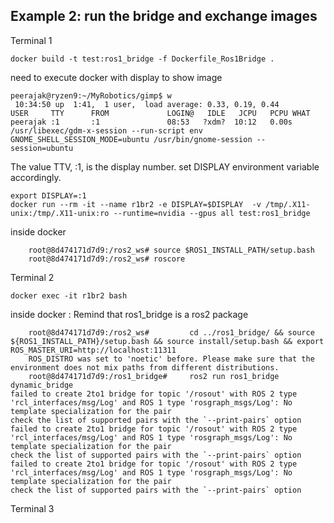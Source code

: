 ## Example 2: run the bridge and exchange images

Terminal 1

```
docker build -t test:ros1_bridge -f Dockerfile_Ros1Bridge .
```

need to execute docker with display to show image

```
peerajak@ryzen9:~/MyRobotics/gimp$ w
 10:34:50 up  1:41,  1 user,  load average: 0.33, 0.19, 0.44
USER     TTY      FROM             LOGIN@   IDLE   JCPU   PCPU WHAT
peerajak :1       :1               08:53   ?xdm?  10:12   0.00s /usr/libexec/gdm-x-session --run-script env GNOME_SHELL_SESSION_MODE=ubuntu /usr/bin/gnome-session --session=ubuntu
```

The value TTV, :1, is the display number. set DISPLAY environment variable accordingly.

```
export DISPLAY=:1
docker run --rm -it --name r1br2 -e DISPLAY=$DISPLAY  -v /tmp/.X11-unix:/tmp/.X11-unix:ro --runtime=nvidia --gpus all test:ros1_bridge
```

inside docker 

```
    root@8d474171d7d9:/ros2_ws# source $ROS1_INSTALL_PATH/setup.bash
    root@8d474171d7d9:/ros2_ws# roscore

```


Terminal 2

```
docker exec -it r1br2 bash
```

inside docker : Remind that ros1_bridge is a ros2 package

```
    root@8d474171d7d9:/ros2_ws#         cd ../ros1_bridge/ && source ${ROS1_INSTALL_PATH}/setup.bash && source install/setup.bash && export ROS_MASTER_URI=http://localhost:11311
    ROS_DISTRO was set to 'noetic' before. Please make sure that the environment does not mix paths from different distributions.
    root@8d474171d7d9:/ros1_bridge#     ros2 run ros1_bridge dynamic_bridge
failed to create 2to1 bridge for topic '/rosout' with ROS 2 type 'rcl_interfaces/msg/Log' and ROS 1 type 'rosgraph_msgs/Log': No template specialization for the pair
check the list of supported pairs with the `--print-pairs` option
failed to create 2to1 bridge for topic '/rosout' with ROS 2 type 'rcl_interfaces/msg/Log' and ROS 1 type 'rosgraph_msgs/Log': No template specialization for the pair
check the list of supported pairs with the `--print-pairs` option
failed to create 2to1 bridge for topic '/rosout' with ROS 2 type 'rcl_interfaces/msg/Log' and ROS 1 type 'rosgraph_msgs/Log': No template specialization for the pair
check the list of supported pairs with the `--print-pairs` option

```

Terminal 3

